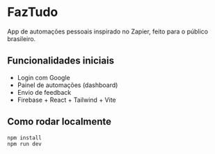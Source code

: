 # FazTudo

App de automações pessoais inspirado no Zapier, feito para o público brasileiro.

## Funcionalidades iniciais
- Login com Google
- Painel de automações (dashboard)
- Envio de feedback
- Firebase + React + Tailwind + Vite

## Como rodar localmente

```bash
npm install
npm run dev
